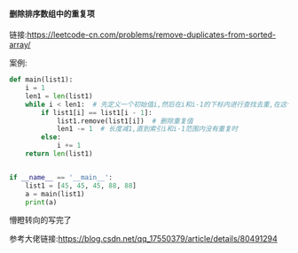 #### 删除排序数组中的重复项

链接:https://leetcode-cn.com/problems/remove-duplicates-from-sorted-array/

案例:

```python
def main(list1):
    i = 1
    len1 = len(list1)
    while i < len1:  # 先定义一个初始值i,然后在i和i-1的下标内进行查找去重,在这个范围内没有重复时,再进行i自增1,一直寻找,直到去重结束,然后跳出while循环,并返回去重后的列表长度
        if list1[i] == list1[i - 1]:
            list1.remove(list1[i])  # 删除重复值
            len1 -= 1  # 长度减1,直到索引i和i-1范围内没有重复时
        else:
            i += 1
    return len(list1)


if __name__ == '__main__':
    list1 = [45, 45, 45, 88, 88]
    a = main(list1)
    print(a)
```

懵瞪转向的写完了

参考大佬链接:https://blog.csdn.net/qq_17550379/article/details/80491294